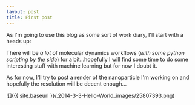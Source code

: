 ```yaml
---
layout: post
title: First post
---
```


As I'm going to use this blog as some sort of work diary, I'll start with a heads up:

There will be *a lot* of molecular dynamics workflows (_with some 
python scripting by the side_) for a bit...hopefully I will find some time 
to do some interesting stuff with machine learning but for now I doubt it.

As for now, I'll try to post a render of the nanoparticle I'm working on and hopefully
the resolution will be decent enough...


![]({{ site.baseurl }}/.2014-3-3-Hello-World_images/25807393.png)
